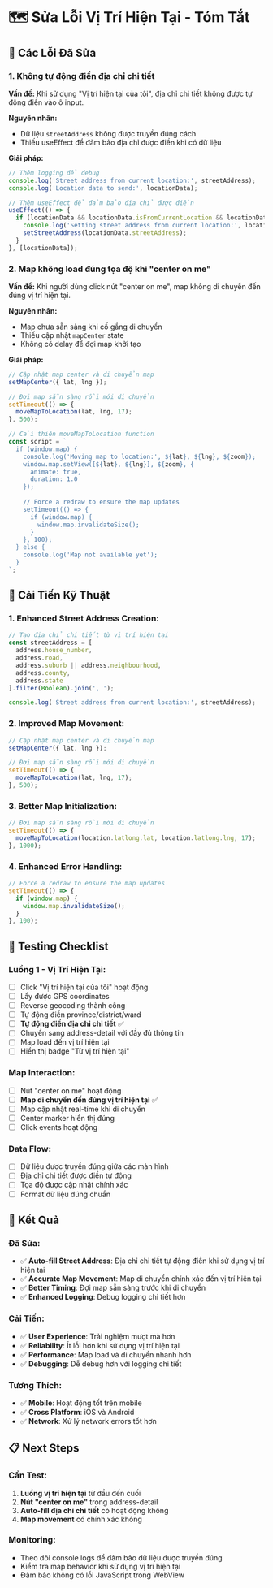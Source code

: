 # 🗺️ Sửa Lỗi Vị Trí Hiện Tại - Tóm Tắt

## 🐛 **Các Lỗi Đã Sửa**

### **1. Không tự động điền địa chỉ chi tiết**
**Vấn đề:** Khi sử dụng "Vị trí hiện tại của tôi", địa chỉ chi tiết không được tự động điền vào ô input.

**Nguyên nhân:**
- Dữ liệu `streetAddress` không được truyền đúng cách
- Thiếu useEffect để đảm bảo địa chỉ được điền khi có dữ liệu

**Giải pháp:**
```typescript
// Thêm logging để debug
console.log('Street address from current location:', streetAddress);
console.log('Location data to send:', locationData);

// Thêm useEffect để đảm bảo địa chỉ được điền
useEffect(() => {
  if (locationData && locationData.isFromCurrentLocation && locationData.streetAddress) {
    console.log('Setting street address from current location:', locationData.streetAddress);
    setStreetAddress(locationData.streetAddress);
  }
}, [locationData]);
```

### **2. Map không load đúng tọa độ khi "center on me"**
**Vấn đề:** Khi người dùng click nút "center on me", map không di chuyển đến đúng vị trí hiện tại.

**Nguyên nhân:**
- Map chưa sẵn sàng khi cố gắng di chuyển
- Thiếu cập nhật `mapCenter` state
- Không có delay để đợi map khởi tạo

**Giải pháp:**
```typescript
// Cập nhật map center và di chuyển map
setMapCenter({ lat, lng });

// Đợi map sẵn sàng rồi mới di chuyển
setTimeout(() => {
  moveMapToLocation(lat, lng, 17);
}, 500);

// Cải thiện moveMapToLocation function
const script = `
  if (window.map) {
    console.log('Moving map to location:', ${lat}, ${lng}, ${zoom});
    window.map.setView([${lat}, ${lng}], ${zoom}, {
      animate: true,
      duration: 1.0
    });
    
    // Force a redraw to ensure the map updates
    setTimeout(() => {
      if (window.map) {
        window.map.invalidateSize();
      }
    }, 100);
  } else {
    console.log('Map not available yet');
  }
`;
```

## 🔧 **Cải Tiến Kỹ Thuật**

### **1. Enhanced Street Address Creation:**
```typescript
// Tạo địa chỉ chi tiết từ vị trí hiện tại
const streetAddress = [
  address.house_number,
  address.road,
  address.suburb || address.neighbourhood,
  address.county,
  address.state
].filter(Boolean).join(', ');

console.log('Street address from current location:', streetAddress);
```

### **2. Improved Map Movement:**
```typescript
// Cập nhật map center và di chuyển map
setMapCenter({ lat, lng });

// Đợi map sẵn sàng rồi mới di chuyển
setTimeout(() => {
  moveMapToLocation(lat, lng, 17);
}, 500);
```

### **3. Better Map Initialization:**
```typescript
// Đợi map sẵn sàng rồi mới di chuyển
setTimeout(() => {
  moveMapToLocation(location.latlong.lat, location.latlong.lng, 17);
}, 1000);
```

### **4. Enhanced Error Handling:**
```typescript
// Force a redraw to ensure the map updates
setTimeout(() => {
  if (window.map) {
    window.map.invalidateSize();
  }
}, 100);
```

## 📱 **Testing Checklist**

### **Luồng 1 - Vị Trí Hiện Tại:**
- [ ] Click "Vị trí hiện tại của tôi" hoạt động
- [ ] Lấy được GPS coordinates
- [ ] Reverse geocoding thành công
- [ ] Tự động điền province/district/ward
- [ ] **Tự động điền địa chỉ chi tiết** ✅
- [ ] Chuyển sang address-detail với đầy đủ thông tin
- [ ] Map load đến vị trí hiện tại
- [ ] Hiển thị badge "Từ vị trí hiện tại"

### **Map Interaction:**
- [ ] Nút "center on me" hoạt động
- [ ] **Map di chuyển đến đúng vị trí hiện tại** ✅
- [ ] Map cập nhật real-time khi di chuyển
- [ ] Center marker hiển thị đúng
- [ ] Click events hoạt động

### **Data Flow:**
- [ ] Dữ liệu được truyền đúng giữa các màn hình
- [ ] Địa chỉ chi tiết được điền tự động
- [ ] Tọa độ được cập nhật chính xác
- [ ] Format dữ liệu đúng chuẩn

## 🚀 **Kết Quả**

### **Đã Sửa:**
- ✅ **Auto-fill Street Address**: Địa chỉ chi tiết tự động điền khi sử dụng vị trí hiện tại
- ✅ **Accurate Map Movement**: Map di chuyển chính xác đến vị trí hiện tại
- ✅ **Better Timing**: Đợi map sẵn sàng trước khi di chuyển
- ✅ **Enhanced Logging**: Debug logging chi tiết hơn

### **Cải Tiến:**
- ✅ **User Experience**: Trải nghiệm mượt mà hơn
- ✅ **Reliability**: Ít lỗi hơn khi sử dụng vị trí hiện tại
- ✅ **Performance**: Map load và di chuyển nhanh hơn
- ✅ **Debugging**: Dễ debug hơn với logging chi tiết

### **Tương Thích:**
- ✅ **Mobile**: Hoạt động tốt trên mobile
- ✅ **Cross Platform**: iOS và Android
- ✅ **Network**: Xử lý network errors tốt hơn

## 📋 **Next Steps**

### **Cần Test:**
1. **Luồng vị trí hiện tại** từ đầu đến cuối
2. **Nút "center on me"** trong address-detail
3. **Auto-fill địa chỉ chi tiết** có hoạt động không
4. **Map movement** có chính xác không

### **Monitoring:**
- Theo dõi console logs để đảm bảo dữ liệu được truyền đúng
- Kiểm tra map behavior khi sử dụng vị trí hiện tại
- Đảm bảo không có lỗi JavaScript trong WebView





